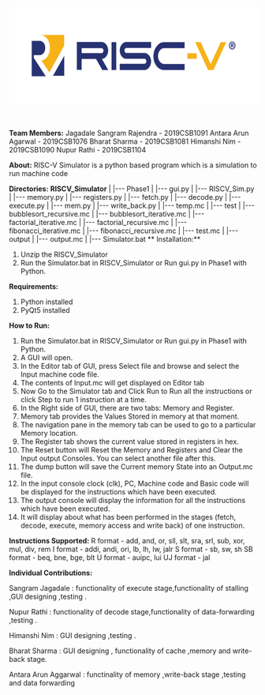 <p align="center">
    <img src="logo.png" alt="Logo" width="580" height="200">
</p>
<br/>

**Team Members:**
Jagadale Sangram Rajendra - 2019CSB1091
Antara Arun Agarwal - 2019CSB1076
Bharat Sharma - 2019CSB1081
Himanshi Nim - 2019CSB1090
Nupur Rathi - 2019CSB1104

**About:**
RISC-V Simulator is a python based program which is a simulation to run machine code

**Directories:**
**RISCV_Simulator**
	|
	|--- Phase1
	|	      |--- gui.py
	|	      |--- RISCV_Sim.py
	|	      |--- memory.py
	|	      |--- registers.py
	|	      |--- fetch.py
	|	      |--- decode.py
	|	      |--- execute.py
	|	      |--- mem.py
	|	      |--- write_back.py
	|	      |--- temp.mc
	|
	|--- test
	|	     |--- bubblesort_recursive.mc
	|	     |--- bubblesort_iterative.mc
	|	     |--- factorial_iterative.mc
	|	     |--- factorial_recursive.mc
	|	     |--- fibonacci_iterative.mc
	|	     |--- fibonacci_recursive.mc
	|	     |--- test.mc
  |
  |--- output 
  |	      |--- output.mc
  |
  |--- Simulator.bat
**
Installation:**
 1. Unzip the RISCV_Simulator
 2. Run the Simulator.bat in RISCV_Simulator or Run gui.py in Phase1 with Python.

**Requirements:**
  1. Python installed
  2. PyQt5 installed

**How to Run:**
 1. Run the Simulator.bat in RISCV_Simulator or Run gui.py in Phase1 with Python.
 2. A GUI will open.
 3. In the Editor tab of GUI, press Select file and browse and select the Input machine code file.
 4. The contents of Input.mc will get displayed on Editor tab
 5. Now Go to the Simulator tab and Click Run to Run all the instructions or click Step to run 1 instruction at a time.
 6. In the  Right side of GUI, there are two tabs: Memory and Register.
 7. Memory tab provides the Values Stored in memory at that moment.
 8. The navigation pane in the memory tab can be used to go to a particular Memory location.
 9. The Register tab shows the current value stored in registers in hex.
 10. The Reset button will Reset the Memory and Registers and Clear the Input output Consoles. You can select another file after this.
 11. The dump button will save the Current memory State into an Output.mc file.
 12. In the input console clock (clk), PC, Machine code and Basic code will be displayed for the instructions which have been executed.
 13. The output console will display the information for all the instructions which have been executed.
 14. It will display about what has been performed in the stages (fetch, decode, execute, memory access and write back) of one instruction.


**Instructions Supported:**
R format - add, and, or, sll, slt, sra, srl, sub, xor, mul, div, rem 
I format - addi, andi, ori, lb, lh, lw, jalr 
S format - sb, sw, sh 
SB format - beq, bne, bge, blt 
U format - auipc, lui 
UJ format - jal

**Individual Contributions:**

Sangram Jagadale     : functionality of execute stage,functionality of stalling ,GUI designing ,testing .

Nupur Rathi          : functionality of decode stage,functionality of data-forwarding ,testing .

Himanshi Nim         : GUI designing ,testing .

Bharat Sharma        : GUI designing , functionality of cache ,memory and write-back stage.

Antara Arun Aggarwal : functinality of memory ,write-back stage ,testing and data forwarding




